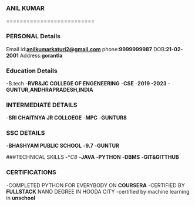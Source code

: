 ### ANIL KUMAR
==========================
### PERSONAL Details
Email id:**anilkumarkaturi2@gmail.com**
phone:**9999999987**
DOB:**21-02-2001**
Address:**gorantla**

### Education Details
-B.tech
-**RVR&JC COLLEGE OF ENGENEERING**
-**CSE**
-**2019 -2023**
-**GUNTUR,ANDHRAPRADESH,INDIA**

### INTERMEDIATE DETAILS
-**SRI CHAITNYA JR COLLOEGE**
-**MPC**
-**GUNTUR8**

### SSC DETAILS
-**BHASHYAM PUBLIC SCHOOL**
-**9.7**
-**GUNTUR**

###TECHNICAL SKILLS
-**C8*
-**JAVA**
-**PYTHON**
-**DBMS**
-**GIT&GITTHUB**

### CERTIFICATIONS
-COMPLETED PYTHON FOR EVERYBODY ON **COURSERA**
-CERTIFIED BY **FULLSTACK** NANO DEGREE IN HOODA CITY
-certified by machine learning in **unschool**



